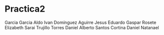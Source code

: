 # Practica2
Garcia Garcia Aldo Ivan
Domínguez Aguirre Jesus Eduardo
Gaspar Rosete Elizabeth Sarai
Trujillo Torres Daniel Alberto
Santos Cortina  Daniel Natanael 
